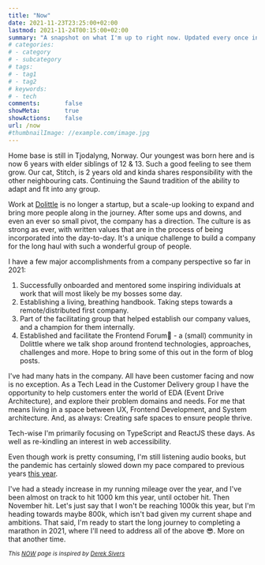 ```yaml
---
title: "Now"
date: 2021-11-23T23:25:00+02:00
lastmod: 2021-11-24T00:15:00+02:00
summary: "A snapshot on what I'm up to right now. Updated every once in a while"
# categories:
# - category
# - subcategory
# tags:
# - tag1
# - tag2
# keywords:
# - tech
comments:       false
showMeta:       true
showActions:    false
url: /now
#thumbnailImage: //example.com/image.jpg
---
```


Home base is still in Tjodalyng, Norway. Our youngest was born here and is now 6 years with elder siblings of 12 & 13. Such a good feeling to see them grow. Our cat, Stitch, is 2 years old and kinda shares responsibility with the other neighbouring cats. Continuing the Saund tradition of the ability to adapt and fit into any group.

Work at [Dolittle](https://www.dolittle.com) is no longer a startup, but a scale-up looking to expand and bring more people along in the journey. After some ups and downs, and even an ever so small pivot, the company has a direction. The culture is as strong as ever, with written values that are in the process of being incorporated into the day-to-day. It's a unique challenge to build a company for the long haul with such a wonderful group of people.

I have a few major accomplishments from a company perspective so far in 2021:
  1. Successfully onboarded and mentored some inspiring individuals at work that will most likely be my bosses some day.
  2. Establishing a living, breathing handbook. Taking steps towards a remote/distributed first company.
  3. Part of the facilitating group that helped establish our company values, and a champion for them internally.
  4. Established and facilitate the Frontend Forum🎉 - a (small) community in Dolittle where we talk shop around frontend technologies, approaches, challenges and more. Hope to bring some of this out in the form of blog posts.

I've had many hats in the company. All have been customer facing and now is no exception. As a Tech Lead in the Customer Delivery group I have the opportunity to help customers enter the world of EDA (Event Drive Architecture), and explore their problem domains and needs. For me that means living in a space between UX, Frontend Development, and System architecture. And, as always: Creating safe spaces to ensure people thrive.

Tech-wise I'm primarily focusing on TypeScript and ReactJS these days. As well as re-kindling an interest in web accessibility.

Even though work is pretty consuming, I'm still listening audio books, but the pandemic has certainly slowed down my pace compared to previous years [this year](https://www.goodreads.com/review/list/59080435-pavneet-singh-saund?read_at=2021).

I've had a steady increase in my running mileage over the year, and I've been almost on track to hit 1000 km this year, until october hit. Then November hit. Let's just say that I won't be reaching 1000k this year, but I'm heading towards maybe 800k, which isn't bad given my current shape and ambitions. That said, I'm ready to start the long journey to completing a marathon in 2021, where I'll need to address all of the above 😎. More on that another time.

<small>*This [NOW](https://nownownow.com/about) page is inspired by [Derek Sivers](https://sivers.org)*</small>